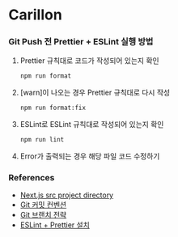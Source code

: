 # Carillon

### Git Push 전 Prettier + ESLint 실행 방법

1. Prettier 규칙대로 코드가 작성되어 있는지 확인

    ```bash
    npm run format
    ```

2. [warn]이 나오는 경우 Prettier 규칙대로 다시 작성

    ```bash
    npm run format:fix
    ```

3. ESLint로 ESLint 규칙대로 작성되어 있는지 확인

    ```bash
    npm run lint
    ```

4. Error가 출력되는 경우 해당 파일 코드 수정하기

### References
- [Next.js src project directory](https://www.geeksforgeeks.org/next-js-src-directory/)
- [Git 커밋 컨벤션](https://kdjun97.github.io/git-github/commit-convention/)
- [Git 브랜치 전략](https://junjunrecord.tistory.com/131)
- [ESLint + Prettier 설치](https://velog.io/@xmun74/Next.js-TS%EC%97%90%EC%84%9C-ESLint-Prettier-%EC%84%A4%EC%A0%95%ED%95%98%EA%B8%B0)